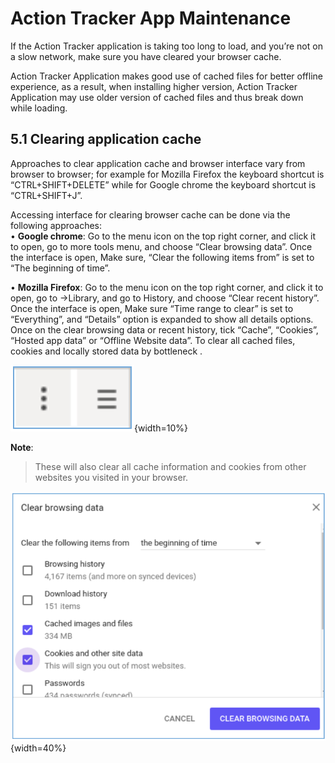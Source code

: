 # Action Tracker App Maintenance

If the Action Tracker  application is taking too long to load, and you’re not
on a slow network, make sure you have cleared your browser cache.

Action Tracker Application makes good use of cached files for better offline
experience, as a result, when installing higher version, Action Tracker
Application may use older version of cached files and thus break down while loading.

## 5.1 Clearing application cache

Approaches to clear application cache and browser interface vary from browser
to browser; for example for Mozilla Firefox the keyboard shortcut is
“CTRL+SHIFT+DELETE” while for Google chrome the keyboard
shortcut is “CTRL+SHIFT+J”.

Accessing interface for clearing browser cache can be done via the following
approaches:		
• __Google chrome__​: Go to the menu icon on the top right corner,
and click it to open, go to more tools menu, and choose “Clear browsing data”.
Once the interface is open, Make sure, “Clear the following items from” is set
to “The beginning of time”. 				

• __Mozilla Firefox__​: Go to the menu icon on the top right corner, and click
it to open, go to ->Library, and go to History, and choose “Clear recent
history”. Once the interface is open, Make sure “Time range to clear” is set
to “Everything”, and “Details” option is expanded to show all details options.
Once on the clear browsing data or recent history, tick “Cache”, “Cookies”,
“Hosted app data” or “Offline Website data”. To clear all cached files, cookies
and locally stored data by bottleneck .

![Figure 5.1-B: Google chrome interface for clearing browser cache](resources/images/image37.png){width=10%}

__Note__: 

> These will also clear all cache information and cookies from other
> websites you visited in your browser.

![Figure 5.1-C: Mozilla firefox interface for clearing browser cache](resources/images/image38.png){width=40%}
